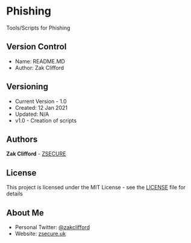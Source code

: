 # Phishing

Tools/Scripts for Phishing

## Version Control
- Name: README.MD
- Author: Zak Clifford 


## Versioning

- Current Version - 1.0
- Created: 12 Jan 2021
- Updated: N/A 
- v1.0 - Creation of scripts

## Authors

**Zak Clifford** - [ZSECURE](https://github.com/ZSECURE)

## License

This project is licensed under the MIT License - see the [LICENSE](LICENSE) file for details

## About Me

- Personal Twitter: [@zakclifford](https://twitter.com/zakclifford)
- Website: [zsecure.uk](https://zsecure.uk/)
